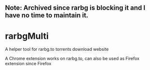 ## Note:  Archived since rarbg is blocking it and I have no time to maintain it.
# rarbgMulti
A helper tool for rarbg.to torrents download website

A Chrome extension works on rarbg.to, can also be used as Firefox extension since Firefox 